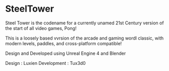 # SteelTower

Steel Tower is the codename for a currently unamed 21st Century version of the start of all video games, Pong!

This is a loosely based vvrsion of the arcade and gaming wordl classic, with modern levels, paddles, and cross-platform compatible!

Design and Developed using Unreal Engine 4 and Blender 

Design : Luxien 
Development : Tux3d0 

